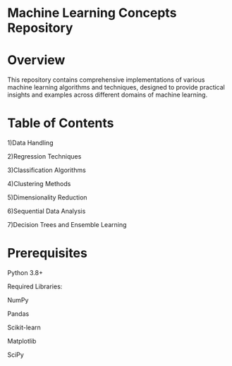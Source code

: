 
# Machine Learning Concepts Repository

# Overview

This repository contains comprehensive implementations of various machine learning algorithms and techniques, designed to provide practical insights and examples across different domains of machine learning.

# Table of Contents

1)Data Handling

2)Regression Techniques

3)Classification Algorithms

4)Clustering Methods

5)Dimensionality Reduction

6)Sequential Data Analysis

7)Decision Trees and Ensemble Learning

# Prerequisites 
Python 3.8+

Required Libraries:

NumPy

Pandas

Scikit-learn

Matplotlib

SciPy
